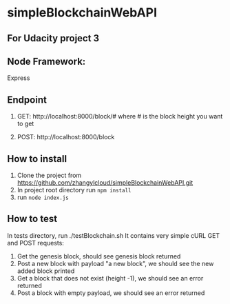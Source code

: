 # simpleBlockchainWebAPI
## For Udacity project 3

## Node Framework:
Express

## Endpoint
1) GET:
  http://localhost:8000/block/#
  where # is the block height you want to get

2) POST:
  http://localhost:8000/block

## How to install
1) Clone the project from https://github.com/zhangylcloud/simpleBlockchainWebAPI.git
2) In project root directory run `npm install`
3) run `node index.js` 

## How to test
In tests directory, run ./testBlockchain.sh
It contains very simple cURL GET and POST requests:
1) Get the genesis block, should see genesis block returned
2) Post a new block with payload "a new block", we should see the new added block printed
3) Get a block that does not exist (height -1), we should see an error returned
4) Post a block with empty payload, we should see an error returned 



